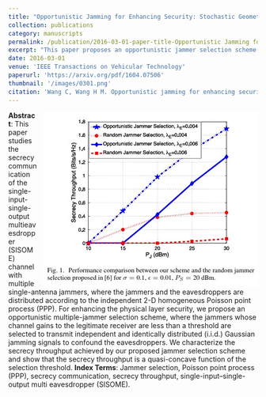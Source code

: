```yaml
---
title: "Opportunistic Jamming for Enhancing Security: Stochastic Geometry Modeling and Analysis"
collection: publications
category: manuscripts
permalink: /publication/2016-03-01-paper-title-Opportunistic Jamming for Enhancing Security: Stochastic Geometry Modeling and Analysis.md
excerpt: "This paper proposes an opportunistic jammer selection scheme for enhancing security in a single-input–single-output multieavesdropper (SISOME) channel using stochastic geometry modeling and analysis. The scheme selects jammers based on their channel gains to the legitimate receiver, allowing them to transmit independent Gaussian jamming signals to confuse eavesdroppers. The authors derive the secrecy throughput and prove it is a quasi-concave function of the selection threshold, enabling efficient optimization. Simulation results demonstrate significant improvements in secrecy performance compared to random jammer selection schemes."
date: 2016-03-01
venue: 'IEEE Transactions on Vehicular Technology'
paperurl: 'https://arxiv.org/pdf/1604.07506'
thumbnail: '/images/0301.png'
citation: 'Wang C, Wang H M. Opportunistic jamming for enhancing security: Stochastic geometry modeling and analysis[J]. IEEE Transactions on Vehicular Technology, 2016, 65(12): 10213-10217.'
---
```

<img src="/images/0301.png"  style="float: right; margin-left: 10px;">


**Abstract**: This paper studies the secrecy communication of the single-input-single-output multieavesdropper (SISOME) channel with multiple single-antenna jammers, where the jammers and the eavesdroppers are distributed according to the independent 2-D homogeneous Poisson point process (PPP). For enhancing the physical layer security, we propose an opportunistic multiple-jammer selection scheme, where the jammers whose channel gains to the legitimate receiver are less than a threshold are selected to transmit independent and identically distributed (i.i.d.) Gaussian jamming signals to confound the eavesdroppers. We characterize the secrecy throughput achieved by our proposed jammer selection scheme and show that the secrecy throughput is a quasi-concave function of the selection threshold.
**Index Terms**: Jammer selection, Poisson point process (PPP), secrecy communication, secrecy throughput, single-input–single-output multi eavesdropper (SISOME).
